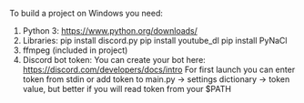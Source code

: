 To build a project on Windows you need:
1) Python 3: https://www.python.org/downloads/
2) Libraries:
      pip install discord.py
      pip install youtube_dl
      pip install PyNaCl
3) ffmpeg (included in project)
4) Discord bot token:
      You can create your bot here: https://discord.com/developers/docs/intro
      For first launch you can enter token from stdin or add token to
      main.py -> settings dictionary -> token value, but better if you
      will read token from your $PATH
